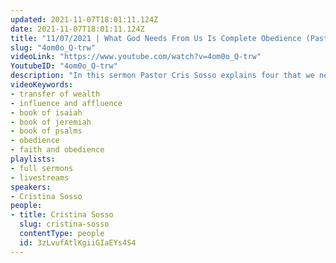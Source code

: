 ```yaml
---
updated: 2021-11-07T18:01:11.124Z
date: 2021-11-07T18:01:11.124Z
title: "11/07/2021 | What God Needs From Us Is Complete Obedience (Pastor Cristina Sosso)"
slug: "4om0o_Q-trw"
videoLink: "https://www.youtube.com/watch?v=4om0o_Q-trw"
YoutubeID: "4om0o_Q-trw"
description: "In this sermon Pastor Cris Sosso explains four that we need to implement in our life. The first is that we need to focus on the Words of the Lord concerning your life and the transfer of wealth ,influence and affluence. The second thing is that we need to enlarge our vision concerning the transfer of wealth. As it says in Isaiah 54:2, \"Enlarge the place of your tent, stretch your tent curtains wide, do not hold back; lengthen your cords, strengthen your stakes.\" The third instruction is to always thank God and always be grateful. The fourth instruction is to operate under the new covenant, and most of all, what God needs from us, is complete obedience to His leading. This sermon was delivered by Pastor Cristina Sosso at Freedom Fellowship Church International on November 07, 2021."
videoKeywords:
- transfer of wealth
- influence and affluence
- book of isaiah
- book of jeremiah
- book of psalms
- obedience
- faith and obedience
playlists:
- full sermons
- livestreams
speakers:
- Cristina Sosso
people:
- title: Cristina Sosso
  slug: cristina-sosso
  contentType: people
  id: 3zLvufAtlKgiiGIaEYs4S4
---
```

